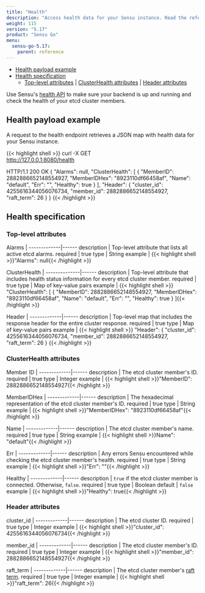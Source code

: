```yaml
---
title: "Health"
description: "Access health data for your Sensu instance. Read the reference to learn about the health information you can retrieve."
weight: 115
version: "5.17"
product: "Sensu Go"
menu: 
  sensu-go-5.17:
    parent: reference
---
```


- [Health payload example](#health-payload-example)
- [Health specification](#health-specification)
  - [Top-level attributes](#top-level-attributes) | [ClusterHealth attributes](#clusterhealth-attributes) | [Header attributes](#header-attributes)

Use Sensu's [health API][1] to make sure your backend is up and running and check the health of your etcd cluster members.

## Health payload example

A request to the health endpoint retrieves a JSON map with health data for your Sensu instance.

{{< highlight shell >}}
curl -X GET \
http://127.0.0.1:8080/health

HTTP/1.1 200 OK
{
  "Alarms": null,
  "ClusterHealth": [
    {
      "MemberID": 2882886652148554927,
      "MemberIDHex": "8923110df66458af",
      "Name": "default",
      "Err": "",
      "Healthy": true
    }
  ],
  "Header": {
    "cluster_id": 4255616344056076734,
    "member_id": 2882886652148554927,
    "raft_term": 26
  }
}
{{< /highlight >}}


## Health specification

### Top-level attributes

Alarms       | 
-------------|------
description  | Top-level attribute that lists all active etcd alarms.
required     | true
type         | String
example      | {{< highlight shell >}}"Alarms": null{{< /highlight >}}

ClusterHealth | 
--------------|------
description   | Top-level attribute that includes health status information for every etcd cluster member.
required      | true
type          | Map of key-value pairs
example       | {{< highlight shell >}}
"ClusterHealth": [
    {
      "MemberID": 2882886652148554927,
      "MemberIDHex": "8923110df66458af",
      "Name": "default",
      "Err": "",
      "Healthy": true
    }
  ]{{< /highlight >}}

Header       | 
-------------|------
description  | Top-level map that includes the response header for the entire cluster response.
required     | true
type         | Map of key-value pairs
example      | {{< highlight shell >}}
"Header": {
    "cluster_id": 4255616344056076734,
    "member_id": 2882886652148554927,
    "raft_term": 26
  }
{{< /highlight >}}

### ClusterHealth attributes

Member ID    | 
-------------|------ 
description  | The etcd cluster member's ID.
required     | true
type         | Integer
example      | {{< highlight shell >}}"MemberID": 2882886652148554927{{< /highlight >}}

MemberIDHex  | 
-------------|------ 
description  | The hexadecimal representation of the etcd cluster member's ID.
required     | true
type         | String
example      | {{< highlight shell >}}"MemberIDHex": "8923110df66458af"{{< /highlight >}}

Name         | 
-------------|------ 
description  | The etcd cluster member's name.
required     | true
type         | String
example      | {{< highlight shell >}}Name": "default"{{< /highlight >}}

Err          | 
-------------|------ 
description  | Any errors Sensu encountered while checking the etcd cluster member's health.
required     | true
type         | String
example      | {{< highlight shell >}}"Err": ""{{< /highlight >}}

Healthy      | 
-------------|------ 
description  | `true` if the etcd cluster member is connected. Otherwise, `false`.
required     | true
type         | Boolean
default      | `false`
example      | {{< highlight shell >}}"Healthy": true{{< /highlight >}}

### Header attributes

cluster_id   | 
-------------|------ 
description  | The etcd cluster ID.
required     | true
type         | Integer
example      | {{< highlight shell >}}"cluster_id": 4255616344056076734{{< /highlight >}}

member_id    | 
-------------|------ 
description  | The etcd cluster member's ID.
required     | true
type         | Integer
example      | {{< highlight shell >}}"member_id": 2882886652148554927{{< /highlight >}}

raft_term    | 
-------------|------ 
description  | The etcd cluster member's [raft term][2].
required     | true
type         | Integer
example      | {{< highlight shell >}}"raft_term": 26{{< /highlight >}}


[1]: ../../api/health/
[2]: https://etcd.io/docs/latest/learning/api/#response-header
